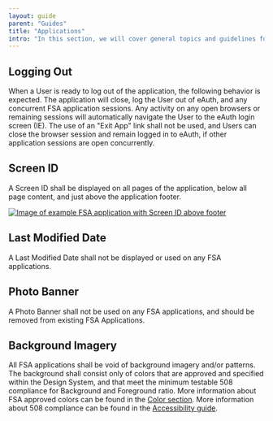 ```yaml
---
layout: guide
parent: "Guides"
title: "Applications"
intro: "In this section, we will cover general topics and guidelines for FSA Applications."
---
```



## Logging Out

When a User is ready to log out of the application, the following behavior is expected. The application will close, log the User out of eAuth, and any concurrent FSA application sessions. Any activity on any open browsers or remaining sessions will automatically navigate the User to the eAuth login screen (IE). The use of an "Exit App" link shall not be used, and Users can close the browser session and remain logged in to eAuth, if other application sessions are open concurrently.

 
## Screen ID

A Screen ID shall be displayed on all pages of the application, below all page content, and just above the application footer. 

<a href="{{ site.baseurl }}img/subcategories/applications/screen-id.jpg" target="_blank"><img src="{{ site.baseurl }}img/subcategories/applications/screen-id.jpg" alt="Image of example FSA application with Screen ID above footer"></a>

## Last Modified Date

A Last Modified Date shall not be displayed or used on any FSA applications. 


## Photo Banner

A Photo Banner shall not be used on any FSA applications, and should be removed from existing FSA Applications.


## Background Imagery

All FSA applications shall be void of background imagery and/or patterns. The background shall consist only of colors that are approved and specified within the Design System, and that meet the minimum testable 508 compliance for Background and Foreground ratio. More information about FSA approved colors can be found in the <a href="{{ site.baseurl }}/guides/applications/color/">Color section</a>. More information about 508 compliance can be found in the <a href="{{ site.baseurl }}/guides/accessibility/" >Accessibility guide</a>.
